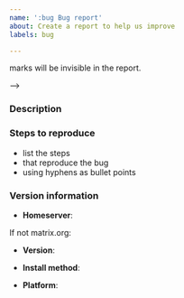 ```yaml
---
name: ':bug Bug report'
about: Create a report to help us improve
labels: bug

---
```


<!--

**IF YOU HAVE SUPPORT QUESTIONS ABOUT RUNNING OR CONFIGURING YOUR OWN HOME SERVER**:
You will likely get better support more quickly if you ask in ** #matrix:matrix.org ** ;)


This is a bug report template. By following the instructions below and
filling out the sections with your information, you will help the us to get all
the necessary data to fix your issue.

You can also preview your report before submitting it. You may remove sections
that aren't relevant to your particular case.

Text between <!-- and --> marks will be invisible in the report.

-->

### Description

<!-- Describe here the problem that you are experiencing -->

### Steps to reproduce

- list the steps
- that reproduce the bug
- using hyphens as bullet points

<!--
Describe how what happens differs from what you expected.

If you can identify any relevant log snippets from _homeserver.log_, please include
those (please be careful to remove any personal or private data). Please surround them with
``` (three backticks, on a line on their own), so that they are formatted legibly.
-->

### Version information

<!-- IMPORTANT: please answer the following questions, to help us narrow down the problem -->

<!-- Was this issue identified on matrix.org or another homeserver? -->
- **Homeserver**:

If not matrix.org:

<!--
What version of Synapse is running?
You can find the Synapse version by inspecting the server headers (replace matrix.org with
your own homeserver domain):
$ curl -v https://matrix.org/_matrix/client/versions 2>&1 | grep "Server:"
-->
- **Version**:

- **Install method**:
<!-- examples: package manager/git clone/pip  -->

- **Platform**:
<!--
Tell us about the environment in which your homeserver is operating
distro, hardware, if it's running in a vm/container, etc.
-->


